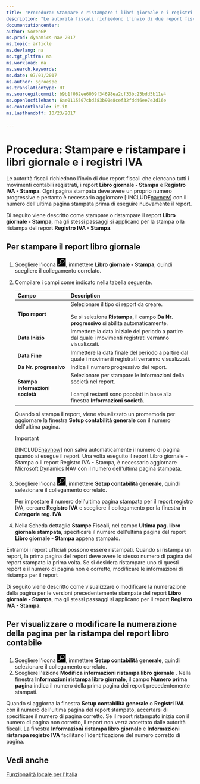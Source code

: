 ```yaml
---
title: 'Procedura: Stampare e ristampare i libri giornale e i registri IVA'
description: "Le autorità fiscali richiedono l'invio di due report fiscali che elencano tutti i movimenti contabili registrati, i report **Libro giornale - Stampa** e **Registro IVA - Stampa**."
documentationcenter: 
author: SorenGP
ms.prod: dynamics-nav-2017
ms.topic: article
ms.devlang: na
ms.tgt_pltfrm: na
ms.workload: na
ms.search.keywords: 
ms.date: 07/01/2017
ms.author: sgroespe
ms.translationtype: HT
ms.sourcegitcommit: b9b1f062ee6009f34698ea2cf33bc25bdd5b11e4
ms.openlocfilehash: 6ae0115507cbd383b90e8cef32fdd46ee7e3d16e
ms.contentlocale: it-it
ms.lasthandoff: 10/23/2017

---
```

# <a name="how-to-print-and-reprint-gl-books-and-vat-registers"></a>Procedura: Stampare e ristampare i libri giornale e i registri IVA
Le autorità fiscali richiedono l'invio di due report fiscali che elencano tutti i movimenti contabili registrati, i report **Libro giornale - Stampa** e **Registro IVA - Stampa**. Ogni pagina stampata deve avere un proprio numero progressive e pertanto è necessario aggiornare [!INCLUDE[navnow](../../includes/navnow_md.md)] con il numero dell'ultima pagina stampata prima di eseguire nuovamente il report.  

Di seguito viene descritto come stampare o ristampare il report **Libro giornale - Stampa**, ma gli stessi passaggi si applicano per la stampa o la ristampa del report **Registro IVA - Stampa**.  

## <a name="to-print-the-general-ledger-book-report"></a>Per stampare il report libro giornale  

1.  Scegliere l'icona ![Cerca pagina o report](../../media/ui-search/search_small.png "icona Cerca pagina o report"), immettere **Libro giornale - Stampa**, quindi scegliere il collegamento correlato.  
2.  Compilare i campi come indicato nella tabella seguente.  

    |Campo|Description|  
    |---------------------------------|---------------------------------------|  
    |**Tipo report**|Selezionare il tipo di report da creare.<br /><br /> Se si seleziona **Ristampa**, il campo **Da Nr. progressivo** si abilita automaticamente.|  
    |**Data Inizio**|Immettere la data iniziale del periodo a partire dal quale i movimenti registrati verranno visualizzati.|  
    |**Data Fine**|Immettere la data finale del periodo a partire dal quale i movimenti registrati verranno visualizzati.|  
    |**Da Nr. progressivo**|Indica il numero progressivo del report.|  
    |**Stampa informazioni società**|Selezionare per stampare le informazioni della società nel report.<br /><br /> I campi restanti sono popolati in base alla finestra **Informazioni società**.|  

    Quando si stampa il report, viene visualizzato un promemoria per aggiornare la finestra **Setup contabilità generale** con il numero dell'ultima pagina.  

    > [!IMPORTANT]  
    >  [!INCLUDE[navnow](../../includes/navnow_md.md)] non salva automaticamente il numero di pagina quando si esegue il report. Una volta eseguito il report Libro giornale - Stampa o il report Registro IVA - Stampa, è necessario aggiornare Microsoft Dynamics NAV con il numero dell'ultima pagina stampata.  

3.  Scegliere l'icona ![Cerca pagina o report](../../media/ui-search/search_small.png "Cerca pagina o report"), immettere **Setup contabilità generale**, quindi selezionare il collegamento correlato.  

    Per impostare il numero dell'ultima pagina stampata per il report registro IVA, cercare **Registro IVA** e scegliere il collegamento per la finestra in **Categorie reg. IVA**.  

4.  Nella Scheda dettaglio **Stampe Fiscali**, nel campo **Ultima pag. libro giornale stampata**, specificare il numero dell'ultima pagina del report **Libro giornale - Stampa** appena stampato.  

Entrambi i report ufficiali possono essere ristampati. Quando si ristampa un report, la prima pagina del report deve avere lo stesso numero di pagina del report stampato la prima volta. Se si desidera ristampare uno di questi report e il numero di pagina non è corretto, modificare le informazioni di ristampa per il report  

Di seguito viene descritto come visualizzare o modificare la numerazione della pagina per le versioni precedentemente stampate del report **Libro giornale - Stampa**, ma gli stessi passaggi si applicano per il report **Registro IVA - Stampa**.  

## <a name="to-view-or-change-page-numbering-for-reprinting-the-general-ledger-book-report"></a>Per visualizzare o modificare la numerazione della pagina per la ristampa del report libro contabile  

1.  Scegliere l'icona ![Cerca pagina o report](../../media/ui-search/search_small.png "Cerca pagina o report"), immettere **Setup contabilità generale**, quindi selezionare il collegamento correlato.  
2.  Scegliere l'azione **Modifica informazioni ristampa libro giornale** . Nella finestra **Informazioni ristampa libro giornale**, il campo **Numero prima pagina** indica il numero della prima pagina dei report precedentemente stampati.  

Quando si aggiorna la finestra **Setup contabilità generale** o **Registri IVA** con il numero dell'ultima pagina del report stampato, accertarsi di specificare il numero di pagina corretto. Se il report ristampato inizia con il numero di pagina non corretto, il report non verrà accettato dalle autorità fiscali. La finestra **Informazioni ristampa libro giornale** e **Informazioni ristampa registro IVA** facilitano l'identificazione del numero corretto di pagina.  

## <a name="see-also"></a>Vedi anche  
[Funzionalità locale per l'Italia](italy-local-functionality.md) 

